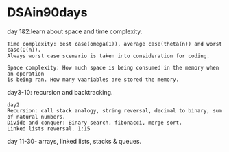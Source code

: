 # DSAin90days

day 1&2:learn about space and time complexity.

    Time complexity: best case(omega(1)), average case(theta(n)) and worst case(O(n)).
    Always worst case scenario is taken into consideration for coding.
    
    Space complexity: How much space is being consumed in the memory when an operation
    is being ran. How many vaariables are stored the memory. 
    
day3-10: recursion and backtracking.
    
    day2
    Recursion: call stack analogy, string reversal, decimal to binary, sum of natural numbers.
    Divide and conquer: Binary search, fibonacci, merge sort.
    Linked lists reversal. 1:15

day 11-30- arrays, linked lists, stacks & queues.

